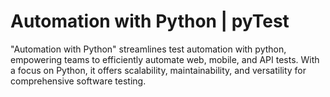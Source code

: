 # Automation with Python | pyTest
"Automation with Python" streamlines test automation with python, empowering teams to efficiently automate web, mobile, and API tests. With a focus on Python, it offers scalability, maintainability, and versatility for comprehensive software testing.
